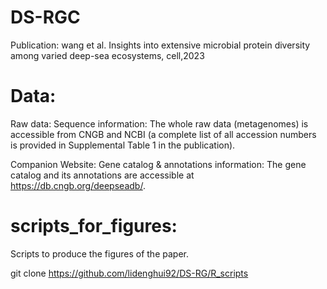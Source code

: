 # DS-RGC

Publication: wang et al. Insights into extensive microbial protein diversity among varied deep-sea ecosystems, cell,2023

# Data:
Raw data:
Sequence information: The whole raw data (metagenomes) is accessible from CNGB and NCBI (a complete list of all accession numbers is provided in Supplemental Table 1 in the publication).

Companion Website:
Gene catalog & annotations information: The gene catalog and its annotations are accessible at https://db.cngb.org/deepseadb/.


# scripts_for_figures: 
Scripts to produce the figures of the paper.

git clone https://github.com/lidenghui92/DS-RG/R_scripts
